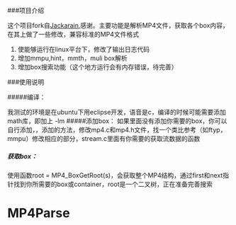 ###项目介绍

这个项目fork自[Jackarain]([https://github.com/Jackarain/mpfour),感谢。主要功能是解析MP4文件，获取各个box内容，在其上做了一些修改，兼容标准的MP4文件格式

 1. 使能够运行在linux平台下，修改了输出日志代码
 2. 增加mmpu,hint，mmth，muli box解析
 3. 增加box搜索功能（这个地方运行会有内存错误，待完善）


###使用说明

#####编译：

我测试的环境是在ubuntu下用eclipse开发，语音是c，编译的时候可能需要添加math库，即加上 -lm
#####添加box：
如果里面没有添加你需要的box，你可以自行添加，，添加的方法，修改mp4.c和mp4.h文件，找一个类比参考（如ftyp，mmpu）修改相应的部分，stream.c里面有你需要的获取流数据的函数
##### 获取box：
使用函数root = MP4_BoxGetRoot(s)，会获取整个MP4结构，通过first和next指针找到你所需要的box或container，root是一个二叉树，正在准备完善搜索
# MP4Parse
